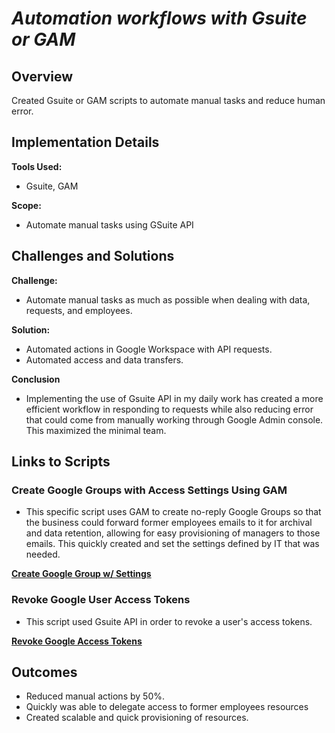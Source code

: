 # *Automation workflows with Gsuite or GAM*

## Overview
Created Gsuite or GAM scripts to automate manual tasks and reduce human error.

## Implementation Details
**Tools Used:** 
- Gsuite, GAM

**Scope:** 
- Automate manual tasks using GSuite API

## Challenges and Solutions
**Challenge:** 
- Automate manual tasks as much as possible when dealing with data, requests, and employees.

**Solution:** 
- Automated actions in Google Workspace with API requests.
- Automated access and data transfers.

**Conclusion**
- Implementing the use of Gsuite API in my daily work has created a more efficient workflow in responding to requests while also reducing error that could come from manually working through Google Admin console. This maximized the minimal team.

## Links to Scripts

### Create Google Groups with Access Settings Using GAM
- This specific script uses GAM to create no-reply Google Groups so that the business could forward former employees emails to it for archival and data retention, allowing for easy provisioning of managers to those emails. This quickly created and set the settings defined by IT that was needed.

[**Create Google Group w/ Settings**](https://github.com/vincenttvo/vincenttvo.github.io/blob/main/Projects/Workflow_Automation/Python/gsuite-gam-automation/gam_create_group_w_settings.py)

### Revoke Google User Access Tokens
- This script used Gsuite API in order to revoke a user's access tokens.

[**Revoke Google Access Tokens**](https://github.com/vincenttvo/vincenttvo.github.io/blob/main/Projects/Workflow_Automation/Python/gsuite-gam-automation/gsuite_revoke_user_access_tokens.py)

## Outcomes
- Reduced manual actions by 50%.
- Quickly was able to delegate access to former employees resources
- Created scalable and quick provisioning of resources.
